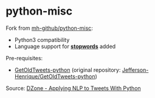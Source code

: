 # python-misc

Fork from [mh-github/python-misc](https://github.com/mh-github/python-misc):  
* Python3 compatibility
* Language support for [**stopwords**](http://www.nltk.org/book/ch02.html) added 

Pre-requisites:
* [GetOldTweets-python](https://github.com/SamR1/GetOldTweets-python) (original repository: [Jefferson-Henrique/GetOldTweets-python](https://github.com/Jefferson-Henrique/GetOldTweets-python))  

Source: [DZone - Applying NLP to Tweets With Python](https://dzone.com/articles/applying-nlp-to-tweets-with-python)
